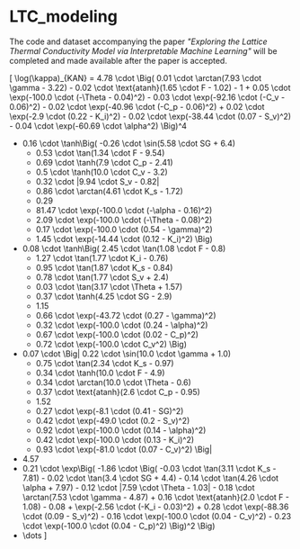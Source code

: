 # LTC_modeling
The code and dataset accompanying the paper *"Exploring the Lattice Thermal Conductivity Model via Interpretable Machine Learning"* will be completed and made available after the paper is accepted.

\[
\log(\kappa)_{KAN} = 4.78 \cdot \Big( 
    0.01 \cdot \arctan(7.93 \cdot \gamma - 3.22) 
    - 0.02 \cdot \text{atanh}(1.65 \cdot F - 1.02) 
    - 1 
    + 0.05 \cdot \exp(-100.0 \cdot (-\Theta - 0.04)^2) 
    - 0.03 \cdot \exp(-92.16 \cdot (-C_v - 0.06)^2) 
    - 0.02 \cdot \exp(-40.96 \cdot (-C_p - 0.06)^2) 
    + 0.02 \cdot \exp(-2.9 \cdot (0.22 - K_i)^2) 
    - 0.02 \cdot \exp(-38.44 \cdot (0.07 - S_v)^2) 
    - 0.04 \cdot \exp(-60.69 \cdot \alpha^2) 
\Big)^4 
- 0.16 \cdot \tanh\Big( 
    -0.26 \cdot \sin(5.58 \cdot SG + 6.4) 
    + 0.53 \cdot \tan(1.34 \cdot F - 9.54) 
    + 0.69 \cdot \tanh(7.9 \cdot C_p - 2.41) 
    + 0.5 \cdot \tanh(10.0 \cdot C_v - 3.2) 
    + 0.32 \cdot |9.94 \cdot S_v - 0.82| 
    + 0.86 \cdot \arctan(4.61 \cdot K_s - 1.72) 
    + 0.29 
    - 81.47 \cdot \exp(-100.0 \cdot (-\alpha - 0.16)^2) 
    + 2.09 \cdot \exp(-100.0 \cdot (-\Theta - 0.08)^2) 
    + 0.17 \cdot \exp(-100.0 \cdot (0.54 - \gamma)^2) 
    - 1.45 \cdot \exp(-14.44 \cdot (0.12 - K_i)^2) 
\Big) 
- 0.08 \cdot \tanh\Big( 
    2.45 \cdot \tan(1.08 \cdot F - 0.8) 
    + 1.27 \cdot \tan(1.77 \cdot K_i - 0.76) 
    + 0.95 \cdot \tan(1.87 \cdot K_s - 0.84) 
    + 0.78 \cdot \tan(1.77 \cdot S_v + 2.4) 
    + 0.03 \cdot \tan(3.17 \cdot \Theta + 1.57) 
    + 0.37 \cdot \tanh(4.25 \cdot SG - 2.9) 
    - 1.15 
    - 0.66 \cdot \exp(-43.72 \cdot (0.27 - \gamma)^2) 
    - 0.32 \cdot \exp(-100.0 \cdot (0.24 - \alpha)^2) 
    + 0.67 \cdot \exp(-100.0 \cdot (0.02 - C_p)^2) 
    + 0.72 \cdot \exp(-100.0 \cdot C_v^2) 
\Big) 
- 0.07 \cdot \Big| 
    0.22 \cdot \sin(10.0 \cdot \gamma + 1.0) 
    - 0.75 \cdot \tan(2.34 \cdot K_s - 0.97) 
    + 0.34 \cdot \tanh(10.0 \cdot F - 4.9) 
    - 0.34 \cdot \arctan(10.0 \cdot \Theta - 0.6) 
    + 0.37 \cdot \text{atanh}(2.6 \cdot C_p - 0.95) 
    + 1.52 
    - 0.27 \cdot \exp(-8.1 \cdot (0.41 - SG)^2) 
    + 0.42 \cdot \exp(-49.0 \cdot (0.2 - S_v)^2) 
    - 0.92 \cdot \exp(-100.0 \cdot (0.14 - \alpha)^2) 
    + 0.42 \cdot \exp(-100.0 \cdot (0.13 - K_i)^2) 
    - 0.93 \cdot \exp(-81.0 \cdot (0.07 - C_v)^2) 
\Big| 
- 4.57 
- 0.21 \cdot \exp\Big( 
    -1.86 \cdot \Big(
        -0.03 \cdot \tan(3.11 \cdot K_s - 7.81) 
        - 0.02 \cdot \tan(3.4 \cdot SG + 4.4) 
        - 0.14 \cdot \tan(4.26 \cdot \alpha + 7.97) 
        - 0.12 \cdot |7.59 \cdot \Theta - 1.03| 
        - 0.18 \cdot \arctan(7.53 \cdot \gamma - 4.87) 
        + 0.16 \cdot \text{atanh}(2.0 \cdot F - 1.08) 
        - 0.08 
        + \exp(-2.56 \cdot (-K_i - 0.03)^2) 
        + 0.28 \cdot \exp(-88.36 \cdot (0.09 - S_v)^2) 
        - 0.16 \cdot \exp(-100.0 \cdot (0.04 - C_v)^2) 
        - 0.23 \cdot \exp(-100.0 \cdot (0.04 - C_p)^2) 
    \Big)^2
\Big) 
- \dots
\]

